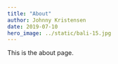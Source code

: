 ```yaml
---
title: "About"
author: Johnny Kristensen
date: 2019-07-10
hero_image: ../static/bali-15.jpg
---
```

This is the about page.